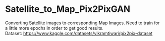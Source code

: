 # Satellite_to_Map_Pix2PixGAN

Converting Satellite images to corresponding Map Images.
Need to train for a little more epochs in order to get good results.  
Dataset: https://www.kaggle.com/datasets/vikramtiwari/pix2pix-dataset  

